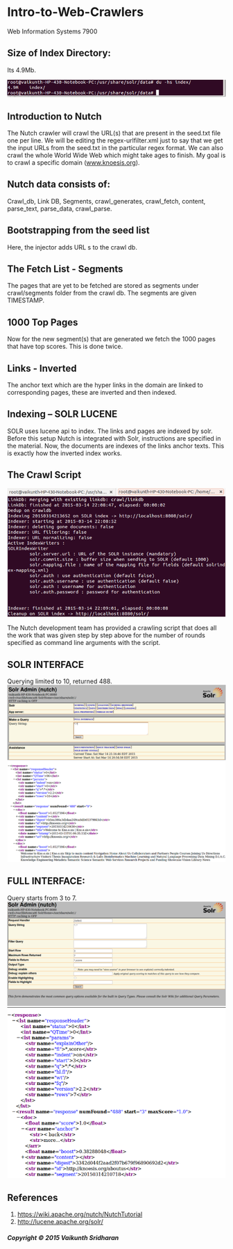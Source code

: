 # Intro-to-Web-Crawlers
Web Information Systems 7900

## Size of Index Directory:
Its 4.9Mb.

![IndexSize](https://github.com/vaikzs/Intro-to-Web-Crawlers/blob/master/Screenshots/IndexSize.png)


## Introduction to Nutch 
The Nutch crawler will crawl the URL(s) that are present in the seed.txt file one per line. We will be editing the regex-urlfilter.xml just to say that we get the input URLs from the seed.txt in the particular regex format. We can also crawl the whole World Wide Web which might take ages to finish. My goal is to crawl a specific domain (www.knoesis.org). 

## Nutch data consists of:
Crawl_db, Link DB, Segments, crawl_generates, crawl_fetch, content, parse_text, parse_data, crawl_parse. 
## Bootstrapping from the seed list 
Here, the injector adds URL s to the crawl db. 
## The Fetch List - Segments
The pages that are yet to be fetched are stored as segments under crawl/segments folder from the crawl db. The segments are given TIMESTAMP. 
## 1000 Top Pages
Now for the new segment(s) that are generated we fetch the 1000 pages that have top scores. 
This is done twice. 
## Links - Inverted
The anchor text which are the hyper links in the domain are linked to corresponding pages, these are inverted and then indexed.
## Indexing – SOLR LUCENE
SOLR uses lucene api to index. The links and pages are indexed by solr. Before this setup Nutch is integrated with Solr, instructions are specified in the material. Now, the documents are indexes of the links anchor texts. This is exactly how the inverted index works. 


## The Crawl Script 

![The Crawl Script)](https://github.com/vaikzs/Intro-to-Web-Crawlers/blob/master/Screenshots/CrawlScript.png)




The Nutch development team has provided a crawling script that does all the work that was given step by step above for the number of rounds specified as command line arguments with the script. 
  
## SOLR INTERFACE 
Querying limited to 10, returned 488. 
![SolrInterface)](https://github.com/vaikzs/Intro-to-Web-Crawlers/blob/master/Screenshots/SolrInterface.png)
![SolrInterface2)](https://github.com/vaikzs/Intro-to-Web-Crawlers/blob/master/Screenshots/SolrInterface2.png)




## FULL INTERFACE: 
Query starts from 3 to 7.
![FullSolrInterface1)](https://github.com/vaikzs/Intro-to-Web-Crawlers/blob/master/Screenshots/FullSolrInterface.png)
![FullSolrInterface2)](https://github.com/vaikzs/Intro-to-Web-Crawlers/blob/master/Screenshots/FullSolrInterface2.png)

## References 
1. https://wiki.apache.org/nutch/NutchTutorial
2. http://lucene.apache.org/solr/

##### Copyright © 2015 Vaikunth Sridharan




